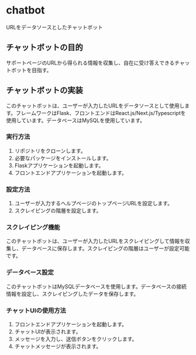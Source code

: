 # chatbot
URLをデータソースとしたチャットボット

## チャットボットの目的
サポートページのURLから得られる情報を収集し、自在に受け答えできるチャットボットを目指す。

## チャットボットの実装
このチャットボットは、ユーザーが入力したURLをデータソースとして使用します。フレームワークはFlask、フロントエンドはReact.js/Next.js/Typescriptを使用しています。データベースはMySQLを使用しています。

### 実行方法
1. リポジトリをクローンします。
2. 必要なパッケージをインストールします。
3. Flaskアプリケーションを起動します。
4. フロントエンドアプリケーションを起動します。

### 設定方法
1. ユーザーが入力するヘルプページのトップページURLを設定します。
2. スクレイピングの階層を設定します。

### スクレイピング機能
このチャットボットは、ユーザーが入力したURLをスクレイピングして情報を収集し、データベースに保存します。スクレイピングの階層はユーザーが設定可能です。

### データベース設定
このチャットボットはMySQLデータベースを使用します。データベースの接続情報を設定し、スクレイピングしたデータを保存します。

### チャットUIの使用方法
1. フロントエンドアプリケーションを起動します。
2. チャットUIが表示されます。
3. メッセージを入力し、送信ボタンをクリックします。
4. チャットメッセージが表示されます。
